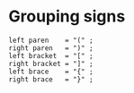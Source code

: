 # Grouping signs

```ebnf
left paren    = "(" ;
right paren   = ")" ;
left bracket  = "[" ;
right bracket = "]" ;
left brace    = "{" ;
right brace   = "}" ;
```
